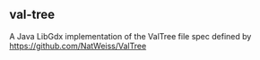 ## val-tree

A Java LibGdx implementation of the ValTree file spec defined by https://github.com/NatWeiss/ValTree
    
